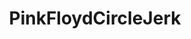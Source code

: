 ---
title: PinkFloydCircleJerk
crosslinks:
- livven
- pinkfloyd
- Drama
- AMAAggregator
- ScottishPeopleTwitter
- starterpacks
- AMA
---
